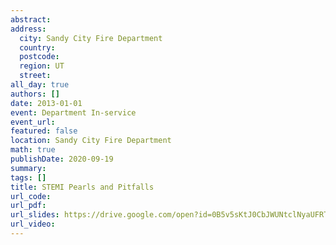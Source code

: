 ```yaml
---
abstract: 
address:
  city: Sandy City Fire Department
  country:
  postcode: 
  region: UT
  street: 
all_day: true
authors: []
date: 2013-01-01
event: Department In-service
event_url: 
featured: false
location: Sandy City Fire Department
math: true
publishDate: 2020-09-19
summary: 
tags: []
title: STEMI Pearls and Pitfalls
url_code: 
url_pdf: 
url_slides: https://drive.google.com/open?id=0B5v5sKtJ0CbJWUNtclNyaUFRTUU
url_video: 
---
```


